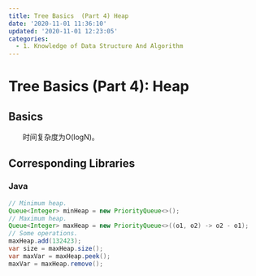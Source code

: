 ```yaml
---
title: Tree Basics  (Part 4) Heap
date: '2020-11-01 11:36:10'
updated: '2020-11-01 12:23:05'
categories:
  - 1. Knowledge of Data Structure And Algorithm
---
```

# Tree Basics (Part 4): Heap

## Basics

　　时间复杂度为O(logN)。

## Corresponding Libraries

### Java

```java
// Minimum heap.
Queue<Integer> minHeap = new PriorityQueue<>();
// Maximum heap.
Queue<Integer> maxHeap = new PriorityQueue<>((o1, o2) -> o2 - o1);
// Some operations.
maxHeap.add(132423);
var size = maxHeap.size();
var maxVar = maxHeap.peek();
maxVar = maxHeap.remove();
```

